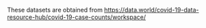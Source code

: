 These datasets are obtained from https://data.world/covid-19-data-resource-hub/covid-19-case-counts/workspace/
